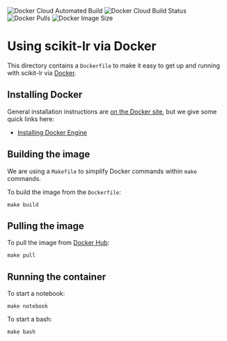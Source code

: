 ![Docker Cloud Automated Build](https://img.shields.io/docker/cloud/automated/alfaro96/scikit-lr.svg)
![Docker Cloud Build Status](https://img.shields.io/docker/cloud/build/alfaro96/scikit-lr.svg)
![Docker Pulls](https://img.shields.io/docker/pulls/alfaro96/scikit-lr.svg)
![Docker Image Size](https://img.shields.io/docker/image-size/alfaro96/scikit-lr/latest.svg)

# Using scikit-lr via Docker

This directory contains a `Dockerfile` to make it easy to get up and running with scikit-lr via [Docker](https://docker.com).

## Installing Docker

General installation instructions are [on the Docker site](https://docs.docker.com/get-docker/), but we give some quick links here:

* [Installing Docker Engine](https://docs.docker.com/engine/install/)

## Building the image

We are using a `Makefile` to simplify Docker commands within `make` commands.

To build the image from the `Dockerfile`:

```
make build
```

## Pulling the image

To pull the image from [Docker Hub](https://hub.docker.com):

```
make pull
```

## Running the container

To start a notebook:

```
make notebook
```

To start a bash:

```
make bash
```
